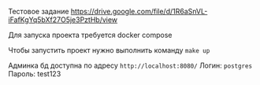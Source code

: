 Тестовое задание https://drive.google.com/file/d/1R6aSnVL-iFafKgYq5bXf27O5je3PztHb/view

Для запуска проекта требуется docker compose

Чтобы запустить проект нужно выполнить команду
`make up`

Админка бд доступна по адресу `http://localhost:8080/`
Логин: `postgres`
Пароль: test123
